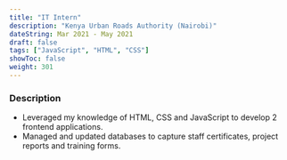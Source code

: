```yaml
---
title: "IT Intern"
description: "Kenya Urban Roads Authority (Nairobi)"
dateString: Mar 2021 - May 2021
draft: false
tags: ["JavaScript", "HTML", "CSS"]
showToc: false
weight: 301
--- 
```


### Description

- Leveraged my knowledge of HTML, CSS and JavaScript to develop 2 frontend applications.
- Managed and updated databases to capture staff certificates, project reports and training forms.

